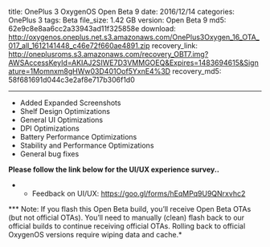 title: OnePlus 3 OxygenOS Open Beta 9
date: 2016/12/14
categories: OnePlus 3
tags: Beta
file_size: 1.42 GB
version: Open Beta 9
md5: 62e9c8e8aa6cc2a33943ad11f325858e
download: http://oxygenos.oneplus.net.s3.amazonaws.com/OnePlus3Oxygen_16_OTA_017_all_1612141448_c46e72f660ae4891.zip
recovery_link: http://oneplusroms.s3.amazonaws.com/recovery_OBT7.img?AWSAccessKeyId=AKIAJ2SIWE7D3VMMGOEQ&Expires=1483694615&Signature=1Momnxm8gHWw03D401Oof5YxnE4%3D
recovery_md5: 58f681691d044c3e2af8e717b306f1d0

---
* Added Expanded Screenshots
* Shelf Design Optimizations
* General UI Optimizations
* DPI Optimizations
* Battery Performance Optimizations
* Stability and Performance Optimizations
* General bug fixes




**Please follow the link below for the UI/UX experience survey..**
* - Feedback on UI/UX: https://goo.gl/forms/hEqMPq9U9QNrxvhc2 

*** Note: If you flash this Open Beta build, you’ll receive Open Beta OTAs (but not official OTAs). You’ll need to manually (clean) flash back to our official builds to continue receiving official OTAs. Rolling back to official OxygenOS versions require wiping data and cache.*